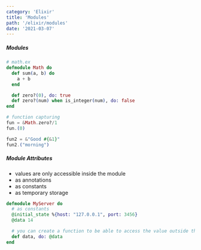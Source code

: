 ```yaml
---
category: 'Elixir'
title: 'Modules'
path: '/elixir/modules'
date: '2021-03-07'
---
```


##### Modules

```elixir
# math.ex
defmodule Math do
  def sum(a, b) do
    a + b
  end

  def zero?(0), do: true
  def zero?(num) when is_integer(num), do: false
end

# function capturing
fun = &Math.zero?/1
fun.(0)

fun2 = &"Good #{&1}"
fun2.("morning")
```

##### Module Attributes

- values are only accessible inside the module
- as annotations
- as constants
- as temporary storage

```elixir
defmodule MyServer do
  # as constants
  @initial_state %{host: "127.0.0.1", port: 3456}
  @data 14

  # you can create a function to be able to access the value outside the module
  def data, do: @data
end
```
